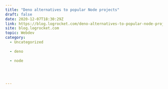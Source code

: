 ```yaml
---
title: "Deno alternatives to popular Node projects"
draft: false
date: 2020-12-07T18:30:29Z
link: https://blog.logrocket.com/deno-alternatives-to-popular-node-projects/?utm_medium=RSS&utm_source=hune
site: blog.logrocket.com
topic: Webdev
category:
  - Uncategorized
  
  - deno
  
  - node
  
   
  

---
```

